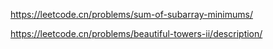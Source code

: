 https://leetcode.cn/problems/sum-of-subarray-minimums/

https://leetcode.cn/problems/beautiful-towers-ii/description/


